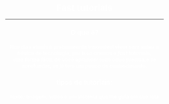 <html> 

<head> 

<title>fast tutorials</title> 


</head> 

<body text= "White" background= "https://s2.glbimg.com/iWWTMWsiVUHEOWs64gNg1M9YJo0=/298x0/http://s.glbimg.com/po/tt2/bt/ac/d/3/53a00c72012ec7fa123139171260.jpeg"> 

<h1 align="center"> Fast tutorials </h1><hr /> 

<h2 align="center"> O que é? </h1>
<h3 align="center"> Nos dias atuais é praticamente inpossível viver sem saber o básico de tecnologia, por isso cramos o <i>fast tutorials</i>,<br /> uma forma fácil, de você aprender tudo oque precisa,e se aprofundar, se já tem um pouco de conhecimento.</h3> 

<h2 align="center"> tipos de tutoriais:</h2> 

<h3 align="center"> texto; imagem; vídeo e um sistema que lhe guia em sua tela </h3> 

</body>
 










</html>

